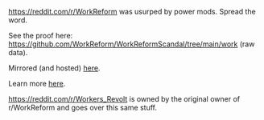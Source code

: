 https://reddit.com/r/WorkReform was usurped by power mods. Spread the word. 

See the proof here: https://github.com/WorkReform/WorkReformScandal/tree/main/work (raw data).

Mirrored (and hosted) [here](https://work.is-just-a.dev/).

Learn more [here](https://workreformscandal.com/).

https://reddit.com/r/Workers_Revolt is owned by the original owner of r/WorkReform and goes over this same stuff.

